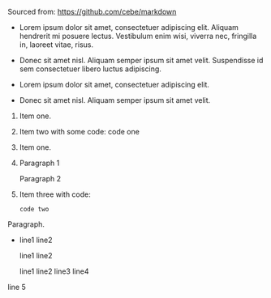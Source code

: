 Sourced from: https://github.com/cebe/markdown

*   Lorem ipsum dolor sit amet, consectetuer adipiscing elit.
Aliquam hendrerit mi posuere lectus. Vestibulum enim wisi,
viverra nec, fringilla in, laoreet vitae, risus.
*   Donec sit amet nisl. Aliquam semper ipsum sit amet velit.
Suspendisse id sem consectetuer libero luctus adipiscing.


*   Lorem ipsum dolor sit amet, consectetuer adipiscing elit.

*   Donec sit amet nisl. Aliquam semper ipsum sit amet velit.

1. Item one.
2. Item two with some code:
       code one


1. Item one.

2. Paragraph 1

   Paragraph 2

3. Item three with code:

       code two

Paragraph.

- line1
line2

  line1
line2

  line1
line2
line3
line4

line 5